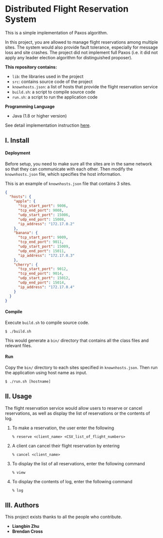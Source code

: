 # Distributed Flight Reservation System
This is a simple implementation of Paxos algorithm.

In this project, you are allowed to manage flight reservations among multiple sites. The system would also provide fault tolerance, especially for message loss and site crashes. The project did not implement full Paxos (i.e. it did not apply any leader election algorithm for distinguished proposer).



**This repository contains:**

- `lib`: the libraries used in the project
- `src`: contains source code of the project
- `knownhosts.json`: a list of hosts that provide the flight reservation service
- `build.sh`: a script to compile source code
- `run.sh`: a script to run the application code



**Programming Language**

- Java (1.8 or higher version)



See detail implementation instruction [here](Report.pdf).



## I. Install

#### Deployment

Before setup, you need to make sure all the sites are in the same network so that they can communicate with each other. Then modify the `knownhosts.json` file, which specifies the host information.

This is an example of `knownhosts.json` file that contains 3 sites.

```json
{
  "hosts": {
    "apple": {
      "tcp_start_port": 9006,
      "tcp_end_port": 9008,
      "udp_start_port": 15006,
      "udp_end_port": 15008,
      "ip_address": "172.17.0.2"
    },
    "banana": {
      "tcp_start_port": 9009,
      "tcp_end_port": 9011,
      "udp_start_port": 15009,
      "udp_end_port": 15011,
      "ip_address": "172.17.0.3"
    },
    "cherry": {
      "tcp_start_port": 9012,
      "tcp_end_port": 9014,
      "udp_start_port": 15012,
      "udp_end_port": 15014,
      "ip_address": "172.17.0.4"
    }
  }
}
```

#### Compile

Execute `build.sh` to compile source code. 

```shell
$ ./build.sh
```

This would generate a `bin/` directory that contains all the class files and relevant files.

#### Run

Copy the `bin/` directory to each sites specified in `knownhosts.json`. Then run the application using host name as input.

```shell
$ ./run.sh [hostname]
```



## II. Usage

The flight reservation service would allow users to reserve or cancel reservations, as well as display the list of reservations or the contents of log.

1. To make a reservation, the user enter the following

   ```
   % reserve <client_name> <CSV_list_of_flight_numbers>
   ```

2. A client can cancel their flight reservation by entering

   ```
   % cancel <client_name> 
   ```

3. To display the list of all reservations, enter the following command

   ```
   % view
   ```

4. To display the contents of log, enter the following command

   ```
   % log
   ```



## III. Authors

This project exists thanks to all the people who contribute.

- **Liangbin Zhu**
- **Brendan Cross**

